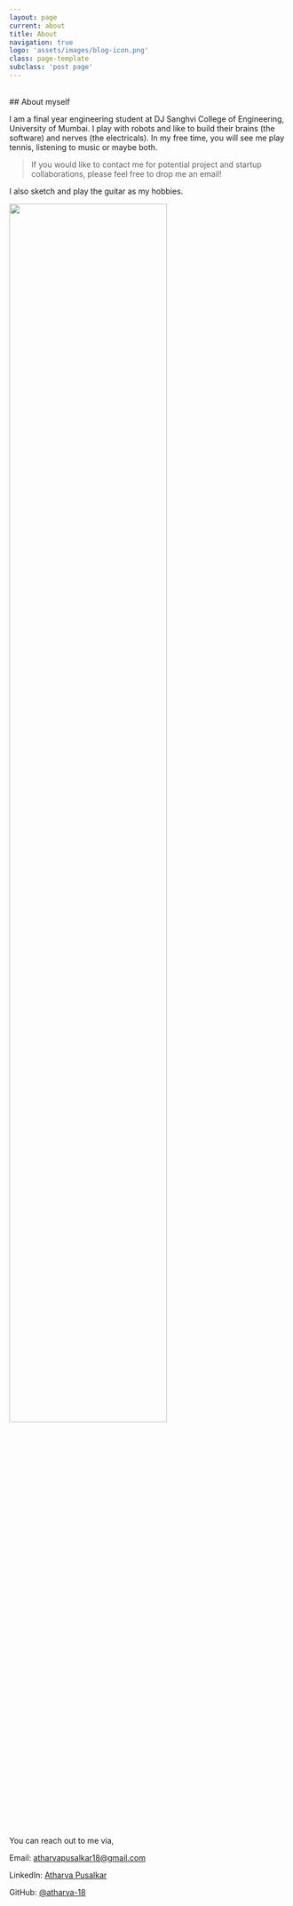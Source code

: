 ```yaml
---
layout: page
current: about
title: About
navigation: true
logo: 'assets/images/blog-icon.png'
class: page-template
subclass: 'post page'
---
```

<br/>
## About myself

I am a final year engineering student at DJ Sanghvi College of Engineering, University of Mumbai. I play with robots and like to build their brains (the software) and nerves (the electricals). In my free time, you will see me play tennis, listening to music or maybe both.

> If you would like to contact me for potential project and startup collaborations, please feel free to drop me an email!

I also sketch and play the guitar as my hobbies.

<img src="/assets/images/sketches_cat.jpg" style="width: 75%;" />

You can reach out to me via,

Email: [atharvapusalkar18@gmail.com](mailto:atharvapusalkar18@gmail.com)

LinkedIn: [Atharva Pusalkar](https://www.linkedin.com/in/atharva-pusalkar/)

GitHub: [@atharva-18](https://github.com/atharva-18)
